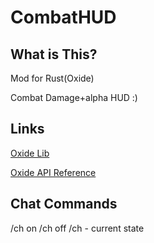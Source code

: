 ﻿# CombatHUD

## What is This?

Mod for Rust(Oxide)

Combat Damage+alpha HUD :)
	

## Links

[Oxide Lib](https://umod.org/games/rust)

[Oxide API Reference](https://umod.org/documentation/games/rust)


## Chat Commands

/ch on
/ch off
/ch - current state
